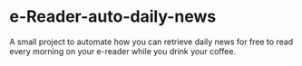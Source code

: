 # e-Reader-auto-daily-news
A small project to automate how you can retrieve daily news for free to read every morning on your e-reader while you drink your coffee.
